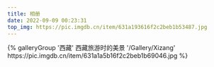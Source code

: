 ```yaml
---
title: 相册
date: 2022-09-09 00:23:31
top_img: https://pic.imgdb.cn/item/631a193616f2c2beb1b53487.jpg
---
```


<div class="gallery-group-main">
{% galleryGroup '西藏' 西藏旅游时的美景 '/Gallery/Xizang' https://pic.imgdb.cn/item/631a1a5b16f2c2beb1b69046.jpg %}
</div>

